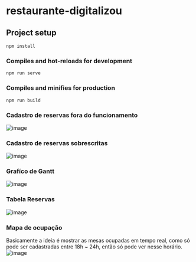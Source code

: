 # restaurante-digitalizou

## Project setup
```
npm install
```

### Compiles and hot-reloads for development
```
npm run serve
```

### Compiles and minifies for production
```
npm run build
```

### Cadastro de reservas fora do funcionamento
![image](https://github.com/matheusstyt/restaurante-digitalizou/assets/96219444/63584723-630a-4b4d-b6c8-47db6e160b94)

### Cadastro de reservas sobrescritas
![image](https://github.com/matheusstyt/restaurante-digitalizou/assets/96219444/33bd8e2d-d75f-49a6-ab35-f505d860f2cc)

### Grafíco de Gantt
![image](https://github.com/matheusstyt/restaurante-digitalizou/assets/96219444/bba6b85f-fcbb-4bc2-aacb-6763f3cf10cb)

### Tabela Reservas
![image](https://github.com/matheusstyt/restaurante-digitalizou/assets/96219444/c5889e89-2f2b-40e3-b80f-b5b2b47c4fb8)
### Mapa de ocupação 
Basicamente a ideia é mostrar as mesas ocupadas em tempo real, como só pode ser cadastradas entre 18h ~ 24h, então só pode ver nesse horário.
![image](https://github.com/matheusstyt/restaurante-digitalizou/assets/96219444/f115367c-f0e7-453e-ad69-bfd44eb526bb)

